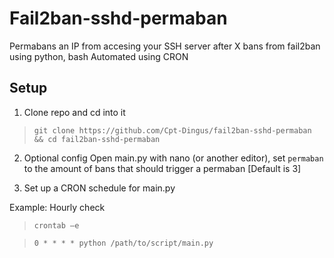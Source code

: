 # Fail2ban-sshd-permaban
Permabans an IP from accesing your SSH server after X bans from fail2ban using python, bash
Automated using CRON

## Setup
1. Clone repo and cd into it

> `git clone https://github.com/Cpt-Dingus/fail2ban-sshd-permaban && cd fail2ban-sshd-permaban`

2. Optional config
Open main.py with nano (or another editor), set `permaban` to the amount of bans that should trigger a permaban [Default is 3]

3. Set up a CRON schedule for main.py

Example: Hourly check

> `crontab –e`

> `0 * * * * python /path/to/script/main.py`
